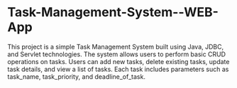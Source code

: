 # Task-Management-System--WEB-App
This project is a simple Task Management System built using Java, JDBC, and Servlet technologies. The system allows users to perform basic CRUD operations on tasks. Users can add new tasks, delete existing tasks, update task details, and view a list of tasks. Each task includes parameters such as task_name, task_priority, and deadline_of_task.
